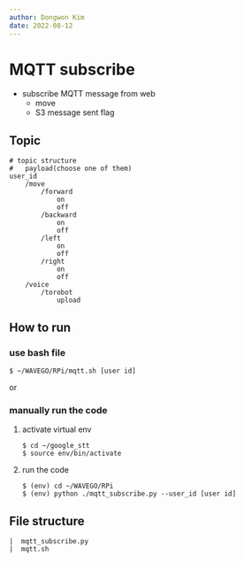 ```yaml
---
author: Dongwon Kim
date: 2022-08-12
---
```


# MQTT subscribe
- subscribe MQTT message from web
    - move
    - S3 message sent flag

## Topic
```
# topic structure
#   payload(choose one of them)
user_id
    /move
        /forward
            on
            off
        /backward
            on
            off
        /left
            on
            off
        /right
            on
            off
    /voice
        /torobot
            upload
```

## How to run
### use bash file 
```
$ ~/WAVEGO/RPi/mqtt.sh [user id]
```
or 
### manually run the code
1. activate virtual env
    ```
    $ cd ~/google_stt
    $ source env/bin/activate
   ```
2. run the code
    ```
    $ (env) cd ~/WAVEGO/RPi
    $ (env) python ./mqtt_subscribe.py --user_id [user id]
    ```

## File structure
```
|  mqtt_subscribe.py
|  mqtt.sh
```
